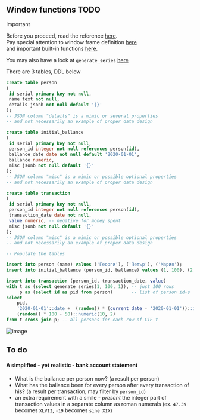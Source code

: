 ## Window functions TODO
> [!IMPORTANT]  
> Before you proceed, read the reference [here](https://www.postgresql.org/docs/current/tutorial-window.html#TUTORIAL-WINDOW).  
> Pay special attention to window frame definition [here](https://www.postgresql.org/docs/current/sql-expressions.html#SYNTAX-WINDOW-FUNCTIONS)  
> and important built-in functions [here](https://www.postgresql.org/docs/current/functions-window.html#FUNCTIONS-WINDOW).
>   
> You may also have a look at `generate_series` [here](https://www.postgresql.org/docs/current/functions-srf.html#FUNCTIONS-SRF)

There are 3 tables, DDL below
```sql
create table person
(
 id serial primary key not null,
 name text not null,
 details jsonb not null default '{}'
);
-- JSON column "details" is a mimic or several properties
-- and not necessarily an example of proper data design

create table initial_ballance
(
 id serial primary key not null,
 person_id integer not null references person(id),
 ballance_date date not null default '2020-01-01',
 ballance numeric,
 misc jsonb not null default '{}'
);
-- JSON column "misc" is a mimic or possible optional properties
-- and not necessarily an example of proper data design

create table transaction
(
 id serial primary key not null,
 person_id integer not null references person(id),
 transaction_date date not null,
 value numeric, -- negative for money spent
 misc jsonb not null default '{}'
);
-- JSON column "misc" is a mimic or possible optional properties
-- and not necessarily an example of proper data design

-- Populate the tables

insert into person (name) values ('Георги'), ('Петър'), ('Мария');
insert into initial_ballance (person_id, ballance) values (1, 100), (2, 150), (3, 200);

insert into transaction (person_id, transaction_date, value)
with t as (select generate_series(1, 100, 1)), -- just 100 rows
     p as (select id as pid from person)       -- list of person id-s
select 
    pid, 
    '2020-01-01'::date +  (random() * (current_date - '2020-01-01'))::integer, 
    (random() * 100 - 50)::numeric(10, 2)
from t cross join p; -- all persons for each row of CTE t
```
![image](https://github.com/user-attachments/assets/ed2be3c8-8af4-432d-95ab-084f2b9824c4)

## To do
#### A simplified - yet realistic - bank account statement
- What is the ballance per person now? (a result per person)
- What has the ballance been for every person after every transaction of his? (a result per transaction, may filter by `person_id`)
- an extra requirement with a smile - _present_ the integer part of transaction values in a separate column as roman numerals (ex. `47.39` becomes `XLVII`, `-19` becomes `sine XIX`)
